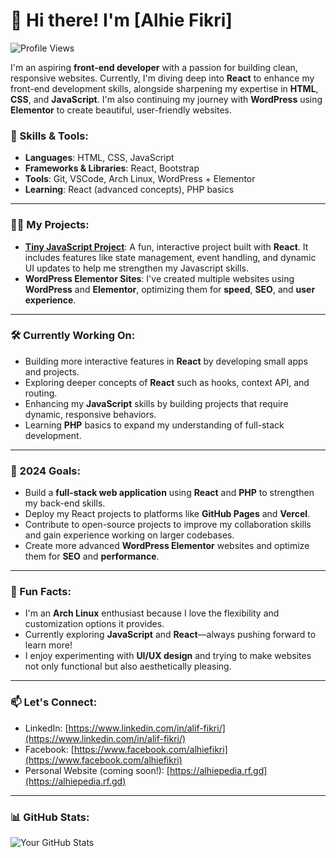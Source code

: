 # 👋 Hi there! I'm [Alhie Fikri]

![Profile Views](https://komarev.com/ghpvc/?username=alhiefikri&color=blueviolet)

I'm an aspiring **front-end developer** with a passion for building clean, responsive websites. Currently, I'm diving deep into **React** to enhance my front-end development skills, alongside sharpening my expertise in **HTML**, **CSS**, and **JavaScript**. I'm also continuing my journey with **WordPress** using **Elementor** to create beautiful, user-friendly websites.

### 🚀 Skills & Tools:
- **Languages**: HTML, CSS, JavaScript
- **Frameworks & Libraries**: React, Bootstrap
- **Tools**: Git, VSCode, Arch Linux, WordPress + Elementor
- **Learning**: React (advanced concepts), PHP basics

---

### 👨‍💻 My Projects:
- [**Tiny JavaScript Project**](https://alhiefikri.github.io/javascript-project/): A fun, interactive project built with **React**. It includes features like state management, event handling, and dynamic UI updates to help me strengthen my Javascript skills.
- **WordPress Elementor Sites**: I've created multiple websites using **WordPress** and **Elementor**, optimizing them for **speed**, **SEO**, and **user experience**.

---

### 🛠️ Currently Working On:
- Building more interactive features in **React** by developing small apps and projects.
- Exploring deeper concepts of **React** such as hooks, context API, and routing.
- Enhancing my **JavaScript** skills by building projects that require dynamic, responsive behaviors.
- Learning **PHP** basics to expand my understanding of full-stack development.

---

### 🎯 2024 Goals:
- Build a **full-stack web application** using **React** and **PHP** to strengthen my back-end skills.
- Deploy my React projects to platforms like **GitHub Pages** and **Vercel**.
- Contribute to open-source projects to improve my collaboration skills and gain experience working on larger codebases.
- Create more advanced **WordPress Elementor** websites and optimize them for **SEO** and **performance**.

---

### 🌱 Fun Facts:
- I'm an **Arch Linux** enthusiast because I love the flexibility and customization options it provides.
- Currently exploring **JavaScript** and **React**—always pushing forward to learn more!
- I enjoy experimenting with **UI/UX design** and trying to make websites not only functional but also aesthetically pleasing.

---

### 📫 Let's Connect:
- LinkedIn: [https://www.linkedin.com/in/alif-fikri/](https://www.linkedin.com/in/alif-fikri/)
- Facebook: [https://www.facebook.com/alhiefikri](https://www.facebook.com/alhiefikri)
- Personal Website (coming soon!): [https://alhiepedia.rf.gd](https://alhiepedia.rf.gd)

---

### 📊 GitHub Stats:

![Your GitHub Stats](https://github-readme-stats.vercel.app/api?username=alhiefikri&show_icons=true&theme=radical)
